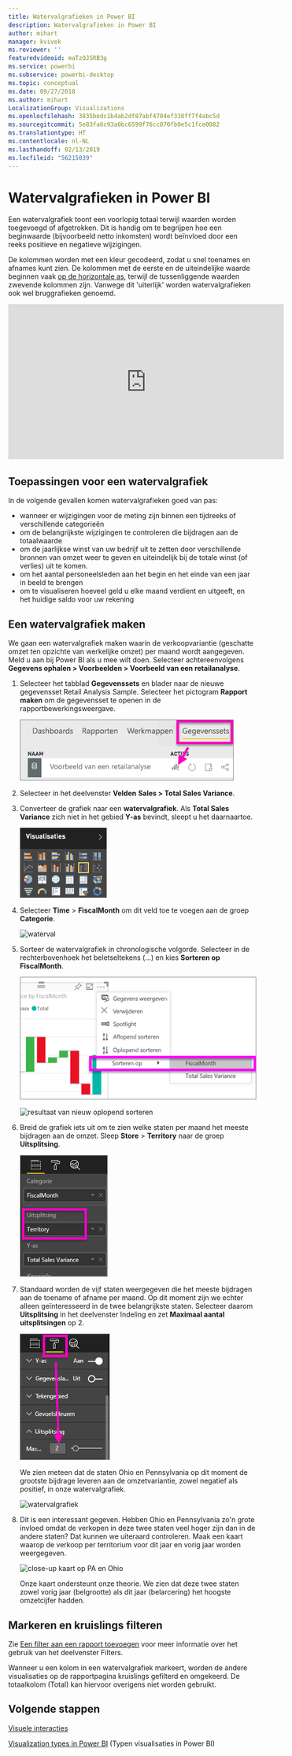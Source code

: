 ```yaml
---
title: Watervalgrafieken in Power BI
description: Watervalgrafieken in Power BI
author: mihart
manager: kvivek
ms.reviewer: ''
featuredvideoid: maTzOJSRB3g
ms.service: powerbi
ms.subservice: powerbi-desktop
ms.topic: conceptual
ms.date: 09/27/2018
ms.author: mihart
LocalizationGroup: Visualizations
ms.openlocfilehash: 3835bedc1b4ab2df87abf4704ef338ff7f4abc5d
ms.sourcegitcommit: 5e83fa6c93a0bc6599f76cc070fb0e5c1fce0082
ms.translationtype: HT
ms.contentlocale: nl-NL
ms.lasthandoff: 02/13/2019
ms.locfileid: "56215039"
---
```

# <a name="waterfall-charts-in-power-bi"></a>Watervalgrafieken in Power BI
Een watervalgrafiek toont een voorlopig totaal terwijl waarden worden toegevoegd of afgetrokken. Dit is handig om te begrijpen hoe een beginwaarde (bijvoorbeeld netto inkomsten) wordt beïnvloed door een reeks positieve en negatieve wijzigingen.

De kolommen worden met een kleur gecodeerd, zodat u snel toenames en afnames kunt zien. De kolommen met de eerste en de uiteindelijke waarde beginnen vaak [op de horizontale as](https://support.office.com/article/Create-a-waterfall-chart-in-Office-2016-for-Windows-8de1ece4-ff21-4d37-acd7-546f5527f185#BKMK_Float "op de horizontale as"), terwijl de tussenliggende waarden zwevende kolommen zijn. Vanwege dit 'uiterlijk' worden watervalgrafieken ook wel bruggrafieken genoemd.

<iframe width="560" height="315" src="https://www.youtube.com/embed/qKRZPBnaUXM" frameborder="0" allow="autoplay; encrypted-media" allowfullscreen></iframe>

## <a name="when-to-use-a-waterfall-chart"></a>Toepassingen voor een watervalgrafiek
In de volgende gevallen komen watervalgrafieken goed van pas:

* wanneer er wijzigingen voor de meting zijn binnen een tijdreeks of verschillende categorieën
* om de belangrijkste wijzigingen te controleren die bijdragen aan de totaalwaarde
* om de jaarlijkse winst van uw bedrijf uit te zetten door verschillende bronnen van omzet weer te geven en uiteindelijk bij de totale winst (of verlies) uit te komen.
* om het aantal personeelsleden aan het begin en het einde van een jaar in beeld te brengen
* om te visualiseren hoeveel geld u elke maand verdient en uitgeeft, en het huidige saldo voor uw rekening 

## <a name="create-a-waterfall-chart"></a>Een watervalgrafiek maken
We gaan een watervalgrafiek maken waarin de verkoopvariantie (geschatte omzet ten opzichte van werkelijke omzet) per maand wordt aangegeven. Meld u aan bij Power BI als u mee wilt doen. Selecteer achtereenvolgens **Gegevens ophalen \> Voorbeelden \> Voorbeeld van een retailanalyse**. 

1. Selecteer het tabblad **Gegevenssets** en blader naar de nieuwe gegevensset Retail Analysis Sample.  Selecteer het pictogram **Rapport maken** om de gegevensset te openen in de rapportbewerkingsweergave. 
   
    ![Tabblad gegevenssets gemarkeerd](media/power-bi-visualization-waterfall-charts/power-bi-waterfall-report.png)
2. Selecteer in het deelvenster **Velden** **Sales \> Total Sales Variance**. 
3. Converteer de grafiek naar een **watervalgrafiek**. Als **Total Sales Variance** zich niet in het gebied **Y-as** bevindt, sleept u het daarnaartoe.
   
    ![Visualisatiesjablonen](media/power-bi-visualization-waterfall-charts/convertwaterfall.png)
4. Selecteer **Time** \> **FiscalMonth** om dit veld toe te voegen aan de groep **Categorie**. 
   
    ![waterval](media/power-bi-visualization-waterfall-charts/power-bi-waterfall.png)
5. Sorteer de watervalgrafiek in chronologische volgorde. Selecteer in de rechterbovenhoek het beletseltekens (...) en kies **Sorteren op FiscalMonth**.
   
    ![kies sorteren op > FiscalMonth](media/power-bi-visualization-waterfall-charts/power-bi-sort-by.png)
   
    ![resultaat van nieuw oplopend sorteren](media/power-bi-visualization-waterfall-charts/power-bi-waterfall-sorted.png)
6. Breid de grafiek iets uit om te zien welke staten per maand het meeste bijdragen aan de omzet. Sleep **Store** > **Territory** naar de groep **Uitsplitsing**.
   
    ![Toont Store in groep Uitsplitsing](media/power-bi-visualization-waterfall-charts/power-bi-waterfall-breakdown.png)
7. Standaard worden de vijf staten weergegeven die het meeste bijdragen aan de toename of afname per maand. Op dit moment zijn we echter alleen geïnteresseerd in de twee belangrijkste staten.  Selecteer daarom **Uitsplitsing** in het deelvenster Indeling en zet **Maximaal aantal uitsplitsingen** op 2.
   
    ![Opmaak > Uitsplitsing](media/power-bi-visualization-waterfall-charts/power-bi-waterfall-breakdown-maximum.png)
   
    We zien meteen dat de staten Ohio en Pennsylvania op dit moment de grootste bijdrage leveren aan de omzetvariantie, zowel negatief als positief, in onze watervalgrafiek. 
   
    ![watervalgrafiek](media/power-bi-visualization-waterfall-charts/power-bi-waterfall-axis.png)
8. Dit is een interessant gegeven. Hebben Ohio en Pennsylvania zo'n grote invloed omdat de verkopen in deze twee staten veel hoger zijn dan in de andere staten?  Dat kunnen we uiteraard controleren. Maak een kaart waarop de verkoop per territorium voor dit jaar en vorig jaar worden weergegeven.  
   
    ![close-up kaart op PA en Ohio](media/power-bi-visualization-waterfall-charts/power-bi-map.png)
   
    Onze kaart ondersteunt onze theorie.  We zien dat deze twee staten zowel vorig jaar (belgrootte) als dit jaar (belarcering) het hoogste omzetcijfer hadden.

## <a name="highlighting-and-cross-filtering"></a>Markeren en kruislings filteren
Zie [Een filter aan een rapport toevoegen](../power-bi-report-add-filter.md) voor meer informatie over het gebruik van het deelvenster Filters.

Wanneer u een kolom in een watervalgrafiek markeert, worden de andere visualisaties op de rapportpagina kruislings gefilterd en omgekeerd. De totaalkolom (Total) kan hiervoor overigens niet worden gebruikt.

## <a name="next-steps"></a>Volgende stappen

[Visuele interacties](../service-reports-visual-interactions.md)

[Visualization types in Power BI](power-bi-visualization-types-for-reports-and-q-and-a.md) (Typen visualisaties in Power BI)
